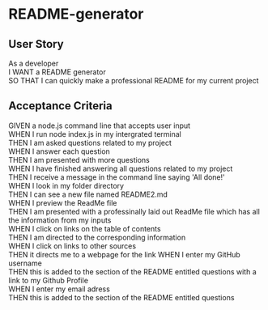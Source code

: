 # README-generator

## User Story  
As a developer  
I WANT a README generator  
SO THAT I can quickly make a professional README for my current project  

## Acceptance Criteria  
GIVEN a node.js command line that accepts user input  
WHEN I run node index.js in my intergrated terminal  
THEN I am asked questions related to my project  
WHEN I answer each question  
THEN I am presented with more questions  
WHEN I have finished answering all questions related to my project  
THEN I receive a message in the command line saying 'All done!'  
WHEN I look in my folder directory  
THEN I can see a new file named README2.md  
WHEN I preview the ReadMe file  
THEN I am presented with a professinally laid out ReadMe file which has all the information from my inputs  
WHEN I click on links on the table of contents  
THEN I am directed to the corresponding information  
WHEN I click on links to other sources  
THEN it directs me to a webpage for the link
WHEN I enter my GitHub username  
THEN this is added to the section of the README entitled questions with a link to my Github Profile  
WHEN I enter my email adress  
THEN this is added to the section of the README entitled questions  

